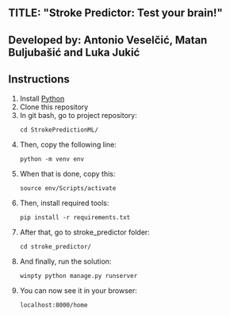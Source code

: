 ## TITLE: "Stroke Predictor: Test your brain!"

## Developed by: Antonio Veselčić, Matan Buljubašić and Luka Jukić

## Instructions
<ol>
  <li>Install <a href="https://docs.djangoproject.com/en/5.0/howto/windows/#install-python">Python</a></li>
  <li>Clone this repository</li>
  <li>In git bash, go to project repository:</li>

  ```
  cd StrokePredictionML/
  ```

  <li>Then, copy the following line:</li>

  ```
  python -m venv env
  ```

  <li>When that is done, copy this:</li>

  ```
  source env/Scripts/activate
  ```

  <li>Then, install required tools:</li>

  ```
  pip install -r requirements.txt
  ```

  <li>After that, go to stroke_predictor folder:</li>

  ```
  cd stroke_predictor/
  ```

  <li>And finally, run the solution:</li>

  ```
  winpty python manage.py runserver
  ```

  <li>You can now see it in your browser:</li>

  ```
  localhost:8000/home
  ```

</ol>
